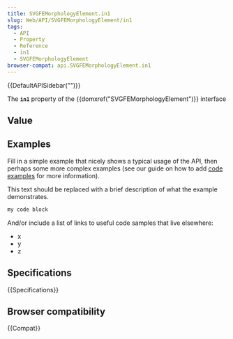 ```yaml
---
title: SVGFEMorphologyElement.in1
slug: Web/API/SVGFEMorphologyElement/in1
tags:
  - API
  - Property
  - Reference
  - in1
  - SVGFEMorphologyElement
browser-compat: api.SVGFEMorphologyElement.in1
---
```

{{DefaultAPISidebar("")}}

The **`in1`** property of the {{domxref("SVGFEMorphologyElement")}} interface 

## Value



## Examples

Fill in a simple example that nicely shows a typical usage of the API, then perhaps some more complex examples (see our guide on how to add [code examples](/en-US/docs/MDN/Contribute/Structures/Code_examples) for more information).

This text should be replaced with a brief description of what the example demonstrates.

```js
my code block
```

And/or include a list of links to useful code samples that live elsewhere:

*   x
*   y
*   z

## Specifications

{{Specifications}}

## Browser compatibility

{{Compat}}


